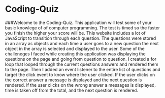 # Coding-Quiz

###Welcome to the Coding-Quiz. This application will test some of your basic knowlege of of computer programming. The test is timed so the faster you finish the higher your score will be. This website includes a lot of JavaScript to transition through each question. The questions were stored in an array as objects and each time a user goes to a new question the next object in the array is selected and displayed to the user. Some of the challeneges I faced while creating this application was displaying the questions on the page and going from question to question. I created a for loop that looped through the current questions answers and rendered them to the page. Then I added an event listener to the entire list of questions and target the click event to know where the user clicked. If the user clicks on the correct answer a message is displayed and the next question is rendered. If the user clicks on the wrong answer a messages is displayed, time is taken off from the total, and the next question is rendered.